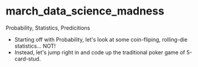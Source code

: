 # march_data_science_madness
Probability, Statistics, Predicitions

- Starting off with Probability, let's look at some coin-fliping, rolling-die statistics... NOT! 
- Instead, let's jump right in and code up the traditional poker game of 5-card-stud.
